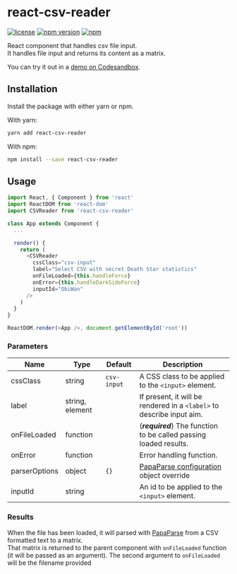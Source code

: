 # react-csv-reader

[![license](https://img.shields.io/github/license/nzambello/react-csv-reader.svg)](https://github.com/nzambello/react-csv-reader/blob/master/LICENSE)
[![npm version](https://badge.fury.io/js/react-csv-reader.svg)](https://www.npmjs.com/package/react-csv-reader)
[![npm](https://img.shields.io/npm/dt/react-csv-reader.svg)](https://www.npmjs.com/package/react-csv-reader)

React component that handles csv file input.  
It handles file input and returns its content as a matrix.  
  
You can try it out in a [demo on Codesandbox](https://codesandbox.io/s/5058ln02lx).

## Installation

Install the package with either yarn or npm.

With yarn:

```sh
yarn add react-csv-reader
```

With npm:

```sh
npm install --save react-csv-reader
```

## Usage

```javascript
import React, { Component } from 'react'
import ReactDOM from 'react-dom'
import CSVReader from 'react-csv-reader'

class App extends Component {
  ...

  render() {
    return (
      <CSVReader
        cssClass="csv-input"
        label="Select CSV with secret Death Star statistics"
        onFileLoaded={this.handleForce}
        onError={this.handleDarkSideForce}
        inputId="ObiWan"
      />
    )
  }
}

ReactDOM.render(<App />, document.getElementById('root'))
```

### Parameters

| Name          | Type            | Default     | Description                                                           |
| ------------- | --------------- | ----------- | --------------------------------------------------------------------- |
| cssClass      | string          | `csv-input` | A CSS class to be applied to the `<input>` element.                   |
| label         | string, element |             | If present, it will be rendered in a `<label>` to describe input aim. |
| onFileLoaded  | function        |             | (**_required_**) The function to be called passing loaded results.    |
| onError       | function        |             | Error handling function.                                              |
| parserOptions | object          | `{}`        | [PapaParse configuration](https://www.papaparse.com/docs#config) object override |
| inputId       | string          |             | An id to be applied to the `<input>` element.                         |

### Results

When the file has been loaded, it will parsed with [PapaParse](https://github.com/mholt/PapaParse) from a CSV formatted text to a matrix.  
That matrix is returned to the parent component with `onFileLoaded` function (it will be passed as an argument).
The second argument to `onFileLoaded` will be the filename provided
